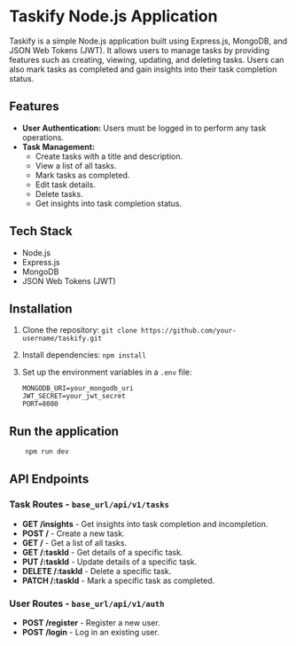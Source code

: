 # Taskify Node.js Application

Taskify is a simple Node.js application built using Express.js, MongoDB, and JSON Web Tokens (JWT). It allows users to manage tasks by providing features such as creating, viewing, updating, and deleting tasks. Users can also mark tasks as completed and gain insights into their task completion status.

## Features

- **User Authentication:** Users must be logged in to perform any task operations.
- **Task Management:**
  - Create tasks with a title and description.
  - View a list of all tasks.
  - Mark tasks as completed.
  - Edit task details.
  - Delete tasks.
  - Get insights into task completion status.

## Tech Stack

- Node.js
- Express.js
- MongoDB
- JSON Web Tokens (JWT)

## Installation

1. Clone the repository: `git clone https://github.com/your-username/taskify.git`
2. Install dependencies: `npm install`
3. Set up the environment variables in a `.env` file:

   ```env
   MONGODB_URI=your_mongodb_uri
   JWT_SECRET=your_jwt_secret
   PORT=8080
   ```
## Run the application

  ```bash
      npm run dev
  ```

## API Endpoints

### Task Routes - `base_url/api/v1/tasks`

- **GET /insights** - Get insights into task completion and incompletion.
- **POST /** - Create a new task.
- **GET /** - Get a list of all tasks.
- **GET /:taskId** - Get details of a specific task.
- **PUT /:taskId** - Update details of a specific task.
- **DELETE /:taskId** - Delete a specific task.
- **PATCH /:taskId** - Mark a specific task as completed.

### User Routes - `base_url/api/v1/auth`

- **POST /register** - Register a new user.
- **POST /login** - Log in an existing user.
